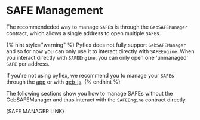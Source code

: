 # SAFE Management

The recommendeded way to manage `SAFE`s is through the `GebSAFEManager` contract, which allows a single address to open multiple `SAFE`s.&#x20;

{% hint style="warning" %}
Pyflex does not fully support `GebSAFEManager` and so for now you can only use it to interact directly with `SAFEEngine`. When you interact directly with `SAFEEngine`, you can only open one 'unmanaged' `SAFE` per address.

If you're not using pyflex, we recommend you to manage your `SAFE`s through the [app](https://app.reflexer.finance) or with [geb-js](https://docs.reflexer.finance/geb-js/).
{% endhint %}

The following sections show you how to manage SAFEs without the GebSAFEManager and thus interact with the `SAFEEngine` contract directly.

&#x20;\[SAFE MANAGER LINK}
